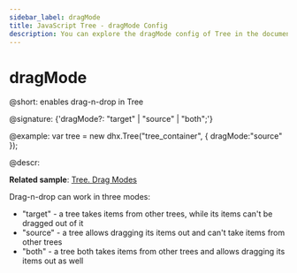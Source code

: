 ```yaml
---
sidebar_label: dragMode
title: JavaScript Tree - dragMode Config 
description: You can explore the dragMode config of Tree in the documentation of the DHTMLX JavaScript UI library. Browse developer guides and API reference, try out code examples and live demos, and download a free 30-day evaluation version of DHTMLX Suite 7.
---
```


# dragMode

@short: enables drag-n-drop in Tree

@signature: {'dragMode?: "target" | "source" | "both";'}

@example:
var tree = new dhx.Tree("tree_container", { 
    dragMode:"source"
});

@descr:

**Related sample**: [Tree. Drag Modes](https://snippet.dhtmlx.com/7idtw7i4)

Drag-n-drop can work in three modes: 

- "target" - a tree takes items from other trees, while its items can't be dragged out of it
- "source" - a tree allows dragging its items out and can't take items from other trees
- "both" - a tree both takes items from other trees and allows dragging its items out as well

[comment]: # (@related: tree/initialization_of_dhtmlxtree.md#initialize-tree tree/drag_and_drop_handling.md#drag-mode)
